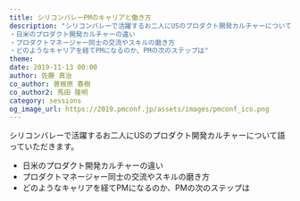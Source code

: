 ```yaml
---
title: シリコンバレーPMのキャリアと働き方
description: "シリコンバレーで活躍するお二人にUSのプロダクト開発カルチャーについて語っていただきます。
・日米のプロダクト開発カルチャーの違い
・プロダクトマネージャー同士の交流やスキルの磨き方
・どのようなキャリアを経てPMになるのか、PMの次のステップは"
theme:
date: 2019-11-13 00:00
author: 佐藤 真治
co_author: 曽根原 春樹
co_author2: 馬田 隆明
category: sessions
og_image_url: https://2019.pmconf.jp/assets/images/pmconf_ico.png
---
```


シリコンバレーで活躍するお二人にUSのプロダクト開発カルチャーについて語っていただきます。  

- 日米のプロダクト開発カルチャーの違い
- プロダクトマネージャー同士の交流やスキルの磨き方
- どのようなキャリアを経てPMになるのか、PMの次のステップは
